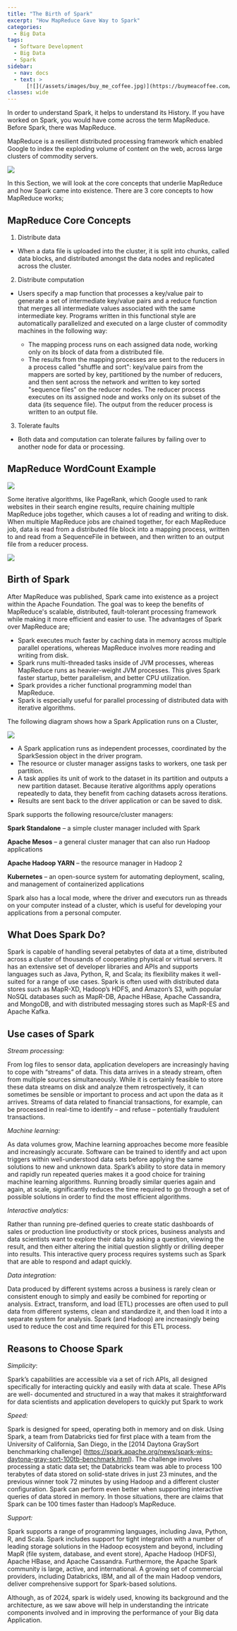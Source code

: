 ```yaml
---
title: "The Birth of Spark"
excerpt: "How MapReduce Gave Way to Spark"
categories:
  - Big Data 
tags:
  - Software Development
  - Big Data
  - Spark
sidebar:
  - nav: docs
  - text: >
      [![](/assets/images/buy_me_coffee.jpg)](https://buymeacoffee.com/softwaremusings){:target="_blank"}
classes: wide
---
```


In order to understand Spark, it helps to understand its History. If you have worked on Spark, you would have come across the term MapReduce. Before Spark, there was MapReduce. 

MapReduce is a resilient distributed processing framework which enabled Google to index the exploding volume of content on the web, across large clusters of commodity servers. 

![](https://github.com/dataasciences/dataasciences.github.io/blob/master/assets/images/map_reduce_1.png?raw=true)

In this Section, we will look at the core concepts that underlie MapReduce and how Spark came into existence. There are 3 core concepts to how MapReduce works;

## MapReduce Core Concepts

1. Distribute data
  
* When a data file is uploaded into the cluster, it is split into chunks, called data blocks, and distributed amongst the data nodes and replicated across the cluster.

2. Distribute computation
  
* Users specify a map function that processes a key/value pair to generate a set of intermediate key/value pairs and a reduce function that merges all intermediate values associated with the same intermediate key. Programs written in this functional style are automatically parallelized and executed on a large cluster of commodity machines in the following way: 

  * The mapping process runs on each assigned data node, working only on its block of data from a distributed file. 
  * The results from the mapping processes are sent to the reducers in a process called "shuffle and sort": key/value pairs from the mappers are sorted by key, partitioned by the number of reducers, and then sent across the network and written to key sorted "sequence files" on the reducer nodes. The reducer process executes on its assigned node and works only on its subset of the data (its sequence file). The output from the reducer process is written to an output file.

3. Tolerate faults

  * Both data and computation can tolerate failures by failing over to another node for data or processing.

## MapReduce WordCount Example

![](https://github.com/dataasciences/dataasciences.github.io/blob/master/assets/images/map_reduce_2.png?raw=true)

Some iterative algorithms, like PageRank, which Google used to rank websites in their search engine results, require chaining multiple MapReduce jobs together, which causes a lot of reading and writing to disk. When multiple MapReduce jobs are chained together, for each MapReduce job, data is read from a distributed file block into a mapping process, written to and read from a SequenceFile in between, and then written to an output file from a reducer process.

![](https://github.com/dataasciences/dataasciences.github.io/blob/master/assets/images/map_reduce_3.png?raw=true)

## Birth of Spark

After MapReduce was published, Spark came into existence as a project within the Apache Foundation. The goal was to keep the benefits of MapReduce's scalable, distributed, 
fault-tolerant processing framework while making it more efficient and easier to use. The advantages of Spark over MapReduce are;

* Spark executes much faster by caching data in memory across multiple parallel operations, whereas MapReduce involves more reading and writing from disk.
* Spark runs multi-threaded tasks inside of JVM processes, whereas MapReduce runs as heavier-weight JVM processes. This gives Spark faster startup, better parallelism, 
  and better CPU utilization.
* Spark provides a richer functional programming model than MapReduce.
* Spark is especially useful for parallel processing of distributed data with iterative algorithms.

The following diagram shows how a Spark Application runs on a Cluster,

![](https://github.com/dataasciences/dataasciences.github.io/blob/master/assets/images/spark_arch.png?raw=true)

* A Spark application runs as independent processes, coordinated by the SparkSession object in the driver program.
* The resource or cluster manager assigns tasks to workers, one task per partition.
* A task applies its unit of work to the dataset in its partition and outputs a new partition dataset. Because iterative algorithms apply operations repeatedly to data, they benefit from caching datasets across iterations.
* Results are sent back to the driver application or can be saved to disk.

Spark supports the following resource/cluster managers:

**Spark Standalone** – a simple cluster manager included with Spark

**Apache Mesos** – a general cluster manager that can also run Hadoop applications

**Apache Hadoop YARN** – the resource manager in Hadoop 2

**Kubernetes** – an open-source system for automating deployment, scaling, and management of containerized applications 

Spark also has a local mode, where the driver and executors run as threads on your computer instead of a cluster, which is useful for developing your applications from a 
personal computer.

## What Does Spark Do?

Spark is capable of handling several petabytes of data at a time, distributed across a cluster of thousands of cooperating physical or virtual servers. It has an extensive set of developer libraries and APIs and supports languages such as Java, Python, R, and Scala; its flexibility makes it well-suited for a range of use cases. Spark is often used with distributed data stores such as MapR-XD, Hadoop’s HDFS, and Amazon’s S3, with popular NoSQL databases such as MapR-DB, Apache HBase, Apache Cassandra, and MongoDB, and with distributed messaging stores such as MapR-ES and Apache Kafka.

## Use cases of Spark

*Stream processing:*

From log files to sensor data, application developers are increasingly having to cope with “streams” of data. This data arrives in a steady stream, often from multiple sources simultaneously. While it is certainly feasible to store these data streams on disk and analyze them retrospectively, it can sometimes be sensible or important to process and act upon the data as it arrives. Streams of data related to financial transactions, for example, can be processed in real-time to identify – and refuse – potentially fraudulent transactions.

*Machine learning:*

As data volumes grow, Machine learning approaches become more feasible and increasingly accurate. Software can be trained to identify and act upon 
triggers within well-understood data sets before applying the same solutions to new and unknown data. Spark’s ability to store data in memory and rapidly run repeated queries makes it a good choice for training machine learning algorithms. Running broadly similar queries again and again, at scale, significantly reduces the time required to go through a set of possible solutions in order to find the most efficient algorithms.
 
*Interactive analytics:*

Rather than running pre-defined queries to create static dashboards of sales or production line productivity or stock prices, business analysts and data 
scientists want to explore their data by asking a question, viewing the result, and then either altering the initial question slightly or drilling deeper into results. This interactive query process requires systems such as Spark that are able to respond and adapt quickly.

*Data integration:*

Data produced by different systems across a business is rarely clean or consistent enough to simply and easily be combined for reporting or analysis. 
Extract, transform, and load (ETL) processes are often used to pull data from different systems, clean and standardize it, and then load it into a separate system for analysis. Spark (and Hadoop) are increasingly being used to reduce the cost and time required for this ETL process. 

## Reasons to Choose Spark

*Simplicity*: 

Spark’s capabilities are accessible via a set of rich APIs, all designed specifically for interacting quickly and easily with data at scale. These APIs are well-
documented and structured in a way that makes it straightforward for data scientists and application developers to quickly put Spark to work

*Speed:* 

Spark is designed for speed, operating both in memory and on disk. Using Spark, a team from Databricks tied for first place with a team from the University of California, 
San Diego, in the [2014 Daytona GraySort benchmarking challenge] (https://spark.apache.org/news/spark-wins-daytona-gray-sort-100tb-benchmark.html). The challenge involves 
processing a static data set; the Databricks team was able to process 100 terabytes of data stored on solid-state drives in just 23 minutes, and the previous winner took 72 minutes by using Hadoop and a different cluster configuration. Spark can perform even better when supporting interactive queries of data stored in memory. In those situations, there are claims that Spark can be 100 times faster than Hadoop’s MapReduce.

*Support:* 

Spark supports a range of programming languages, including Java, Python, R, and Scala. Spark includes support for tight integration with a number of leading storage 
solutions in the Hadoop ecosystem and beyond, including MapR (file system, database, and event store), Apache Hadoop (HDFS), Apache HBase, and Apache Cassandra. 
Furthermore, the Apache Spark community is large, active, and international. A growing set of commercial providers, including Databricks, IBM, and all of the main Hadoop 
vendors, deliver comprehensive support for Spark-based solutions. 

Although, as of 2024, spark is widely used, knowing its background and the architecture, as we saw above will help in understanding the intricate components involved and in improving the performance of your Big data Application. 


